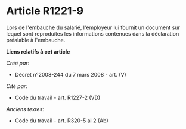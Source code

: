 # Article R1221-9

Lors de l'embauche du salarié, l'employeur lui fournit un document sur lequel sont reproduites les informations contenues
dans la déclaration préalable à l'embauche.

**Liens relatifs à cet article**

_Créé par_:

  - Décret n°2008-244 du 7 mars 2008 - art. (V)

_Cité par_:

  - Code du travail - art. R1227-2 (VD)

_Anciens textes_:

  - Code du travail - art. R320-5 al 2 (Ab)
